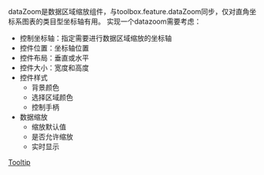 dataZoom是数据区域缩放组件，与toolbox.feature.dataZoom同步，仅对直角坐标系图表的类目型坐标轴有用。
实现一个datazoom需要考虑：
- 控制坐标轴：指定需要进行数据区域缩放的坐标轴
- 控件位置：坐标轴位置
- 控件布局：垂直或水平
- 控件大小：宽度和高度
- 控件样式
    - 背景颜色
    - 选择区域颜色
    - 控制手柄
- 数据缩放
    - 缩放默认值
    - 是否允许缩放
    - 实时显示

[Tooltip](http://echarts.baidu.com/doc/doc.html#Tooltip)